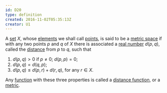 ```yaml
---
id: D20
type: definition
created: 2016-11-02T05:35:13Z
creator: U1
---
```

A [set](#set) $X$, whose [elements](#set-element) we shall call [points](=metric-space-point), is said to be a [metric space](=metric-space) if with any two points $p$ and $q$ of $X$ there is associated a [real number](#real-number) $d(p,q)$, called the [distance](=metric-space-distance) from $p$ to $q$, such that

1. $d(p,q)>0$ if $p\neq0$; $d(p,p)=0$;
2. $d(p,q)=d(q,p)$;
3. $d(p,q)\leq d(p,r)+d(r,q)$, for any $r\in X$.

Any [function](#function) with these three properties is called a [distance function](=distance-function), or a [metric](=metric).
